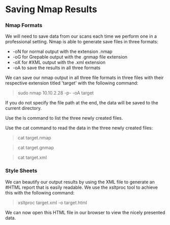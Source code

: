 # Saving Nmap Results

### Nmap Formats

We will need to save data from our scans each time we perform one in a professional setting. Nmap is able to generate save files in three formats:

- -oN for normal output with the extension .nmap
- -oG for Grepable output with the .gnmap file extension
- -oX for #XML output with the .xml extension
- -oA to save the results in all three formats 

We can save our nmap output in all three file formats in three files with their respective extension titled 'target' with the following command:

>sudo nmap 10.10.2.28 -p- -oA target

If you do not specify the file path at the end, the data will be saved to the current directory.

Use the ls command to list the three newly created files.

Use the cat command to read the data in the three newly created files:

>cat target.nmap

>cat target.gnmap

>cat target.xml

### Style Sheets

We can beautify our output results by using the XML file to generate an #HTML report that is easily readable. We use the xsltproc tool to achieve this with the following command:

>xsltproc target.xml -o target.html

We can now open this HTML file in our browser to view the nicely presented data.